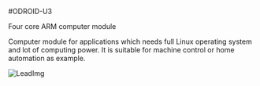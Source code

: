 <!--- PrjInfo ---> <!--- Please remove this line after manually editing --->
<!--- 00a56be08b96043df9e37d6aff7b6990 --->
<!--- Created:20170112-18:22: ---> 
<!--- Author:Mlab: ---> 
<!--- AuthorEmail:mlab@mlab.cz: ---> 
<!--- Tags:imported: ---> 
<!--- Ust:[End]: ---> 
<!--- Name:ODROID-U3: --->
#ODROID-U3 
<!--- LongName --->
Four core ARM computer module
<!--- ELongName ---> 

<!--- Lead --->
Computer module for applications which needs full Linux operating system and lot of computing power. It is suitable for machine control or home automation as example.
<!--- ELead ---> 

![LeadImg](ODROIDU3_Top_Small.JPG) 


​
​
<!--- Description --->
<!--- EDescription --->
<!--- Content --->
<!--- EContent --->
            